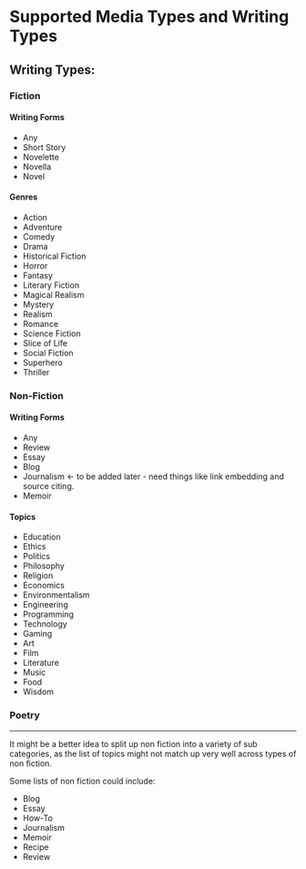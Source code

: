 # Supported Media Types and Writing Types

## Writing Types:

### Fiction

#### Writing Forms

- Any
- Short Story
- Novelette
- Novella
- Novel

#### Genres

- Action
- Adventure
- Comedy
- Drama
- Historical Fiction
- Horror
- Fantasy
- Literary Fiction
- Magical Realism
- Mystery
- Realism
- Romance
- Science Fiction
- Slice of Life
- Social Fiction
- Superhero
- Thriller

### Non-Fiction

#### Writing Forms

- Any
- Review
- Essay
- Blog
- Journalism <- to be added later - need things like link embedding and source citing.
- Memoir

#### Topics

- Education
- Ethics
- Politics
- Philosophy
- Religion
- Economics
- Environmentalism
- Engineering
- Programming
- Technology
- Gaming
- Art
- Film
- Literature
- Music
- Food
- Wisdom

### Poetry

---

It might be a better idea to split up non fiction into a variety of sub categories,
as the list of topics might not match up very well across types of non fiction.

Some lists of non fiction could include:

- Blog
- Essay
- How-To
- Journalism
- Memoir
- Recipe
- Review
